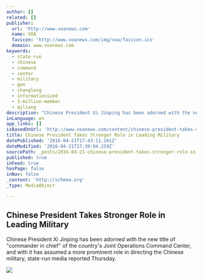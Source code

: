 ```yaml
---
author: []
related: []
publisher:
  url: 'http://www.voanews.com'
  name: VOA
  favicon: 'http://www.voanews.com/img/voa/favicon.ico'
  domain: www.voanews.com
keywords:
  - state-run
  - chinese
  - command
  - center
  - military
  - gen
  - changlong
  - informationized
  - 3-million-member
  - qiliang
description: "Chinese President Xi Jinping has been adorned with the new title of \"commander in chief\" of the country's Joint Operations Command Center, and with it has assumed a more prominent role in directing the Chinese military, state-run media reported Thursday."
inLanguage: en
app_links: []
isBasedOnUrl: 'http://www.voanews.com/content/chinese-president-takes-stronger-role-in-leading-military/3295182.html'
title: Chinese President Takes Stronger Role in Leading Military
datePublished: '2016-04-21T17:43:11.261Z'
dateModified: '2016-04-21T17:39:04.259Z'
sourcePath: _posts/2016-04-21-chinese-president-takes-stronger-role-in-leading-military.md
published: true
inFeed: true
hasPage: false
inNav: false
_context: 'http://schema.org'
_type: MediaObject

---
```

<article style=""><h1>Chinese President Takes Stronger Role in Leading Military</h1><p>Chinese President Xi Jinping has been adorned with the new title of "commander in chief" of the country's Joint Operations Command Center, and with it has assumed a more prominent role in directing the Chinese military, state-run media reported Thursday.</p><img src="http://gdb.voanews.com/95737A1A-CD3F-4632-9A44-C038A9DB6D01_cx0_cy10_cw0_mw1024_mh1024_s.jpg" /></article>